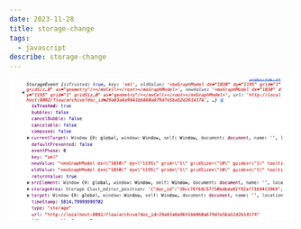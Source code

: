 ```yaml
---
date: 2023-11-28
title: storage-change
tags:
  - javascript
describe: storage-change
---
```

  
![storage-change-event](./images/storage-change-event.png)